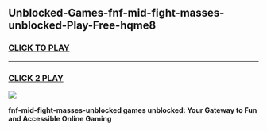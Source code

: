 
## Unblocked-Games-fnf-mid-fight-masses-unblocked-Play-Free-hqme8
<h3>
<a href="https://premium76.site?title=fnf-mid-fight-masses-unblocked&ref=10A">CLICK TO PLAY</a></h3>
<hr>

<h3>
<a href="https://premium76.site?title=fnf-mid-fight-masses-unblocked&ref=10A">CLICK 2 PLAY</a>
  
</h3>

<a href="https://premium76.site?title=fnf-mid-fight-masses-unblocked&ref=10A"><img src="https://clearcache.store/games.png"></a>


**fnf-mid-fight-masses-unblocked games unblocked: Your Gateway to Fun and Accessible Online Gaming**
